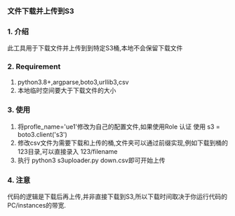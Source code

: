 ### 文件下载并上传到S3

### 1. 介绍
此工具用于下载文件并上传到到特定S3桶,本地不会保留下载文件

### 2. Requirement

1. python3.8+,argparse,boto3,urllib3,csv
2. 本地临时空间要大于下载文件的大小

### 3. 使用

1. 将profle_name='ue1'修改为自己的配置文件,如果使用Role 认证 使用 s3 = boto3.client('s3')
2. 修改csv文件为需要下载和上传的桶,文件夹可以通过前缀实现,例如下载到桶的123目录,可以直接录入 123/filename
3. 执行 python3 s3uploader.py down.csv即可开始上传

### 4. 注意
代码的逻辑是下载后再上传,并非直接下载到S3,所以下载时间取决于你运行代码的PC/instances的带宽.


